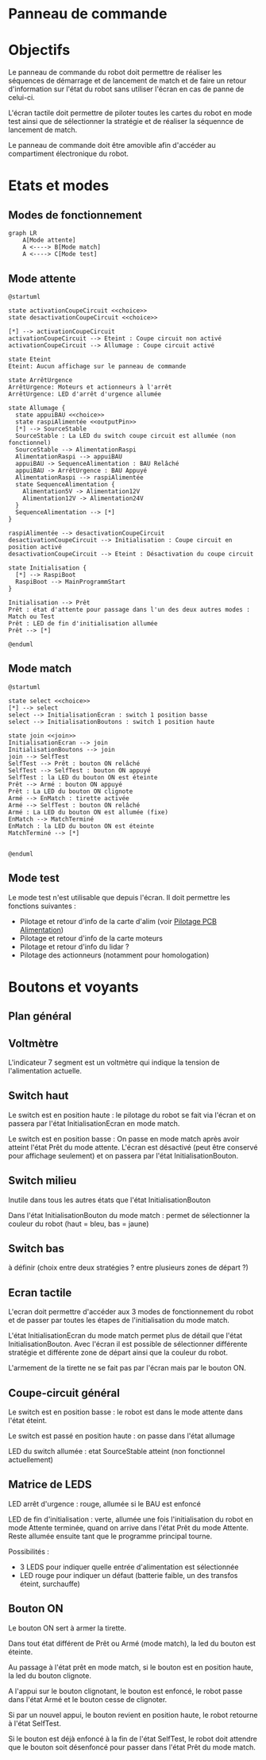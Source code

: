 # Panneau de commande

# Objectifs

Le panneau de commande du robot doit permettre de réaliser les séquences de démarrage et de lancement de match et de faire un retour d'information sur l'état du robot sans utiliser l'écran en cas de panne de celui-ci.

L'écran tactile doit permettre de piloter toutes les cartes du robot en mode test ainsi que de sélectionner la stratégie et de réaliser la séquennce de lancement de match.

Le panneau de commande doit être amovible afin d'accéder au compartiment électronique du robot.

# Etats et modes

## Modes de fonctionnement
```mermaid
graph LR
    A[Mode attente]
    A <----> B[Mode match]
    A <----> C[Mode test]
```
## Mode attente
```plantuml
@startuml

state activationCoupeCircuit <<choice>>
state desactivationCoupeCircuit <<choice>>

[*] --> activationCoupeCircuit
activationCoupeCircuit --> Eteint : Coupe circuit non activé
activationCoupeCircuit --> Allumage : Coupe circuit activé

state Eteint
Eteint: Aucun affichage sur le panneau de commande

state ArrêtUrgence
ArrêtUrgence: Moteurs et actionneurs à l'arrêt
ArrêtUrgence: LED d'arrêt d'urgence allumée

state Allumage {
  state appuiBAU <<choice>>
  state raspiAlimentée <<outputPin>>
  [*] --> SourceStable
  SourceStable : La LED du switch coupe circuit est allumée (non fonctionnel)
  SourceStable --> AlimentationRaspi
  AlimentationRaspi --> appuiBAU
  appuiBAU -> SequenceAlimentation : BAU Relâché
  appuiBAU -> ArrêtUrgence : BAU Appuyé
  AlimentationRaspi --> raspiAlimentée
  state SequenceAlimentation {
    Alimentation5V -> Alimentation12V
    Alimentation12V -> Alimentation24V
  }
  SequenceAlimentation --> [*]
}

raspiAlimentée --> desactivationCoupeCircuit
desactivationCoupeCircuit --> Initialisation : Coupe circuit en position activé
desactivationCoupeCircuit --> Eteint : Désactivation du coupe circuit

state Initialisation {
  [*] --> RaspiBoot
  RaspiBoot --> MainProgrammStart
}  

Initialisation --> Prêt
Prêt : état d'attente pour passage dans l'un des deux autres modes : Match ou Test
Prêt : LED de fin d'initialisation allumée
Prêt --> [*]

@enduml
```
## Mode match
```plantuml
@startuml

state select <<choice>>
[*] --> select
select --> InitialisationEcran : switch 1 position basse
select --> InitialisationBoutons : switch 1 position haute

state join <<join>>
InitialisationEcran --> join
InitialisationBoutons --> join
join --> SelfTest
SelfTest --> Prêt : bouton ON relâché
SelfTest --> SelfTest : bouton ON appuyé
SelfTest : la LED du bouton ON est éteinte
Prêt --> Armé : bouton ON appuyé
Prêt : La LED du bouton ON clignote
Armé --> EnMatch : tirette activée
Armé --> SelfTest : bouton ON relâché
Armé : La LED du bouton ON est allumée (fixe)
EnMatch --> MatchTerminé
EnMatch : la LED du bouton ON est éteinte
MatchTerminé --> [*]


@enduml
```
## Mode test

Le mode test n'est utilisable que depuis l'écran. Il doit permettre les fonctions suivantes :
- Pilotage et retour d'info de la carte d'alim (voir [Pilotage PCB Alimentation](Pilotage-PCB-alimentation.md))
- Pilotage et retour d'info de la carte moteurs
- Pilotage et retour d'info du lidar ?
- Pilotage des actionneurs (notamment pour homologation)

# Boutons et voyants

## Plan général

## Voltmètre

L'indicateur 7 segment est un voltmètre qui indique la tension de l'alimentation actuelle.

## Switch haut

Le switch est en position haute : le pilotage du robot se fait via l'écran et on passera par l'état InitialisationEcran en mode match.

Le switch est en position basse : On passe en mode match après avoir atteint l'état Prêt du mode attente. L'écran est désactivé (peut être conservé pour affichage seulement) et on passera par l'état InitialisationBouton.

## Switch milieu

Inutile dans tous les autres états que l'état InitialisationBouton

Dans l'état InitialisationBouton du mode match : permet de sélectionner la couleur du robot (haut = bleu, bas = jaune)

## Switch bas

à définir (choix entre deux stratégies ? entre plusieurs zones de départ ?)

## Ecran tactile

L'ecran doit permettre d'accéder aux 3 modes de fonctionnement du robot et de passer par toutes les étapes de l'initialisation du mode match.

L'état InitialisationEcran du mode match permet plus de détail que l'état InitialisationBouton. Avec l'écran il est possible de sélectionner différente stratégie et différente zone de départ ainsi que la couleur du robot.

L'armement de la tirette ne se fait pas par l'écran mais par le bouton ON.

## Coupe-circuit général

Le switch est en position basse : le robot est dans le mode attente dans l'état éteint.

Le switch est passé en position haute : on passe dans l'état allumage

LED du switch allumée : etat SourceStable atteint (non fonctionnel actuellement)

## Matrice de LEDS

LED arrêt d'urgence : rouge, allumée si le BAU est enfoncé

LED de fin d'initialisation : verte, allumée une fois l'initialisation du robot en mode Attente terminée, quand on arrive dans l'état Prêt du mode Attente. Reste allumée ensuite tant que le programme principal tourne.

Possibilités : 
- 3 LEDS pour indiquer quelle entrée d'alimentation est sélectionnée
- LED rouge pour indiquer un défaut (batterie faible, un des transfos éteint, surchauffe)

## Bouton ON

Le bouton ON sert à armer la tirette.

Dans tout état différent de Prêt ou Armé (mode match), la led du bouton est éteinte.

Au passage à l'état prêt en mode match, si le bouton est en position haute, la led du bouton clignote.

A l'appui sur le bouton clignotant, le bouton est enfoncé, le robot passe dans l'état Armé et le bouton cesse de clignoter.

Si par un nouvel appui, le bouton revient en position haute, le robot retourne à l'état SelfTest.

Si le bouton est déjà enfoncé à la fin de l'état SelfTest, le robot doit attendre que le bouton soit désenfoncé pour passer dans l'état Prêt du mode match.